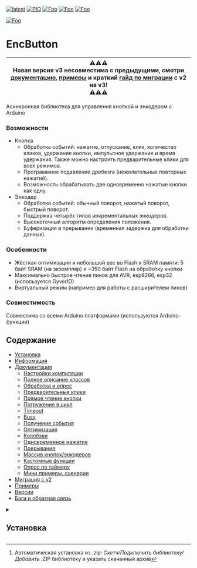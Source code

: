 [![latest](https://img.shields.io/github/v/release/GyverLibs/EncButton.svg?color=brightgreen)](https://github.com/GyverLibs/EncButton/releases/latest/download/EncButton.zip)
[![PIO](https://badges.registry.platformio.org/packages/gyverlibs/library/EncButton.svg)](https://registry.platformio.org/libraries/gyverlibs/EncButton)
[![Foo](https://img.shields.io/badge/Website-AlexGyver.ru-blue.svg?style=flat-square)](https://alexgyver.ru/)
[![Foo](https://img.shields.io/badge/%E2%82%BD%24%E2%82%AC%20%D0%9F%D0%BE%D0%B4%D0%B4%D0%B5%D1%80%D0%B6%D0%B0%D1%82%D1%8C-%D0%B0%D0%B2%D1%82%D0%BE%D1%80%D0%B0-orange.svg?style=flat-square)](https://alexgyver.ru/support_alex/)
[![Foo](https://img.shields.io/badge/README-ENGLISH-blueviolet.svg?style=flat-square)](https://github-com.translate.goog/GyverLibs/EncButton?_x_tr_sl=ru&_x_tr_tl=en)  

[![Foo](https://img.shields.io/badge/ПОДПИСАТЬСЯ-НА%20ОБНОВЛЕНИЯ-brightgreen.svg?style=social&logo=telegram&color=blue)](https://t.me/GyverLibs)

# EncButton

| ⚠️⚠️⚠️<br>**Новая версия v3 несовместима с предыдущими, смотри [документацию](#docs), [примеры](#example) и краткий [гайд по миграции](#migrate) с v2 на v3!**<br>⚠️⚠️⚠️ |
| ------------------------------------------------------------------------------------------------------------------------------------------------------------------ |

Асинхронная библиотека для управления кнопкой и энкодером с Arduino
### Возможности
- Кнопка
  - Обработка событий: нажатие, отпускание, клик, количество кликов, удержание кнопки, импульсное удержание и время удержания. Также можно настроить предварительные клики для всех режимов.
  - Программное подавление дребезга (нежелательных повторных нажатий).
  - Возможность обрабатывать две одновременно нажатые кнопки как одну.
- Энкодер
  - Обработка событий: обычный поворот, нажатый поворот, быстрый поворот.
  - Поддержка четырёх типов инкрементальных энкодеров.
  - Высокоточный алгоритм определения положения.
  - Буферизация в прерывании (временная задержка для обработки данных).
    
### Особенности
- Жёсткая оптимизация и небольшой вес во Flash и SRAM памяти: 5 байт SRAM (на экземпляр) и ~350 байт Flash на обработку кнопки
- Максимально быстрое чтение пинов для AVR, esp8266, esp32 (используется GyverIO)
- Виртуальный режим (например для работы с расширителем пинов)

### Совместимость
Совместима со всеми Arduino платформами (используются Arduino-функции)

## Содержание
- [Установка](#install)
- [Информация](#info)
- [Документация](#docs)
  - [Настройки компиляции](#config)
  - [Полное описание классов](#class)
  - [Обработка и опрос](#tick)
  - [Предварительные клики](#preclicks)
  - [Прямое чтение кнопки](#btnread)
  - [Погружение в цикл](#loop)
  - [Timeout](#timeout)
  - [Busy](#busy)
  - [Получение события](#actions)
  - [Оптимизация](#optimise)
  - [Коллбэки](#callback)
  - [Одновременное нажатие](#double)
  - [Прерывания](#isr)
  - [Массив кнопок/энкодеров](#array)
  - [Кастомные функции](#custom)
  - [Опрос по таймеру](#timer)
  - [Мини примеры, сценарии](#examples-mini)
- [Миграция с v2](#migrate)
- [Примеры](#example)
- [Версии](#versions)
- [Баги и обратная связь](#feedback)

<details>
<summary><h2 id="install">Установка</р></summary>

- Для работы требуется библиотека [GyverIO](https://github.com/GyverLibs/GyverIO)
- Установите __EncButton__ через менеджер библиотек Arduino IDE, Arduino IDE v2 или PlatformIO.
- Для ручной установки: [Скачать библиотеку](https://github.com/GyverLibs/EncButton/archive/refs/heads/main.zip) и распаковать в:
  1. `Windows x64: C:\Program Files (x86)\Arduino\libraries`
  2. _Windows x32: C:\Program Files\Arduino\libraries_
  3. _Документы/Arduino/libraries/_
Arduino IDE[^1].
[^1]: Автоматическая установка  из .zip: _Скетч/Подключить библиотеку/Добавить_ .ZIP библиотеку и указать скачанный архив

Читай более подробную инструкцию по установке библиотек [здесь](https://alexgyver.ru/arduino-first/#%D0%A3%D1%81%D1%82%D0%B0%D0%BD%D0%BE%D0%B2%D0%BA%D0%B0_%D0%B1%D0%B8%D0%B1%D0%BB%D0%B8%D0%BE%D1%82%D0%B5%D0%BA)

Обновление
- _Через менеджер библиотек:_ найдите и нажмите "Обновить".
- _Вручную:_ удалите старую версию и замените новой, избегая замены файлов.
</details>
